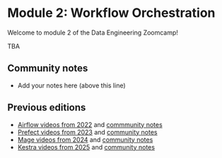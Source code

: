 # Module 2: Workflow Orchestration

Welcome to module 2 of the Data Engineering Zoomcamp! 

TBA

## Community notes

* Add your notes here (above this line)


## Previous editions

* [Airflow videos from 2022](../cohorts/2022/week_2_data_ingestion/) and [commmunity notes](../cohorts/2024/02-workflow-orchestration/#community-notes)
* [Prefect videos from 2023](../cohorts/2023/week_2_data_ingestion/) and [community notes](../cohorts/2023/week_2_workflow_orchestration#community-notes)
* [Mage videos from 2024](../cohorts/2024/02-workflow-orchestration/) and [community notes](../cohorts/2024/02-workflow-orchestration#community-notes)
* [Kestra videos from 2025](../cohorts/2025/02-workflow-orchestration/) and [community notes](../cohorts/2025/02-workflow-orchestration#community-notes)